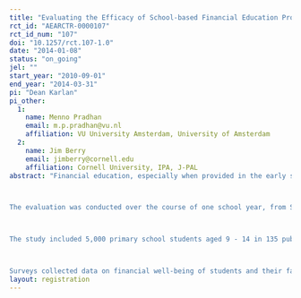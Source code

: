 ```yaml
---
title: "Evaluating the Efficacy of School-based Financial Education Programs"
rct_id: "AEARCTR-0000107"
rct_id_num: "107"
doi: "10.1257/rct.107-1.0"
date: "2014-01-08"
status: "on_going"
jel: ""
start_year: "2010-09-01"
end_year: "2014-03-31"
pi: "Dean Karlan"
pi_other:
  1:
    name: Menno Pradhan
    email: m.p.pradhan@vu.nl
    affiliation: VU University Amsterdam, University of Amsterdam
  2:
    name: Jim Berry
    email: jimberry@cornell.edu
    affiliation: Cornell University, IPA, J-PAL
abstract: "Financial education, especially when provided in the early stages of life, has the potential to create long-lasting impacts. Intuitively, financial education provides useful tools to people of all ages, yet empirical evidence for this impact is thin and often mixed. This project tests two financial education curricula for primary school students. Specifically, it measures the impact of financial education on student behavior attitudes, and outcomes. 

The evaluation was conducted over the course of one school year, from September 2010 to August 2011, in partnership with Aflatoun, a Dutch NGO providing social and financial education to children in 33 countries.

The study included 5,000 primary school students aged 9 - 14 in 135 public schools in semi-urban and rural Ghana, including 30 schools in Greater Accra, 60 in Volta, and 45 in Western District. One-third of the schools in each region were randomly assigned to each of three different groups: the Aflatoun program, Honest Money Box (HMB) intervention, or a comparison group without treatment. The Aflatoun curriculum includes lessons about planning, budgeting, saving, proper spending, as well as self-esteem building exercises. The HMB intervention, in contrast, is solely focused on financial education and is designed to provide a comparison for Aflatoun’s social curriculum. 

Surveys collected data on financial well-being of students and their families, cognitive function, psycho-social measures, and perspectives on savings and time and risk preference."
layout: registration
---
```


